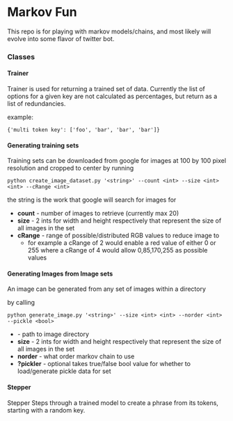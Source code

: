# Markov Fun

This repo is for playing with markov models/chains, and most likely will evolve into some flavor of twitter bot.

### Classes

#### Trainer
Trainer is used for returning a trained set of data. Currently the list of options for a given key are not calculated as percentages, but return as a list of redundancies.

example:
```
{'multi token key': ['foo', 'bar', 'bar', 'bar']}
```

#### Generating training sets
Training sets can be downloaded from google for images at 100 by 100 pixel resolution and cropped to center by running

```
python create_image_dataset.py '<string>' --count <int> --size <int> <int> --cRange <int>
```

the string is the work that google will search for images for

* **count** - number of images to retrieve (currently max 20)
* **size** - 2 ints for width and height respectively that represent the size of all images in the set
* **cRange** - range of possible/distributed RGB values to reduce image to
  * for example a cRange of 2 would enable a red value of either 0 or 255 where a cRange of 4 would allow 0,85,170,255 as possible values


#### Generating Images from Image sets
An image can be generated from any set of images within a directory

by calling
```
python generate_image.py '<string>' --size <int> <int> --norder <int> --pickle <bool>
```

* **<string>** - path to image directory
* **size** - 2 ints for width and height respectively that represent the size of all images in the set
* **norder** - what order markov chain to use
* **?pickler** - optional takes true/false bool value for whether to load/generate pickle data for set


#### Stepper
Stepper Steps through a trained model to create a phrase from its tokens, starting with a random key.
